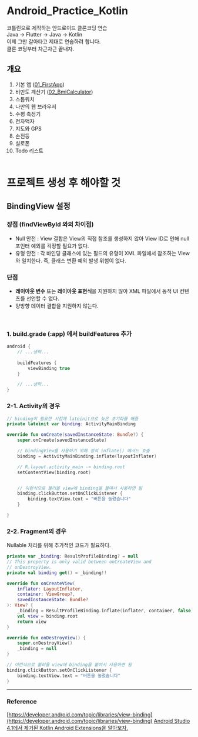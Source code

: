 # Android_Practice_Kotlin
코틀린으로 제작하는 안드로이드 클론코딩 연습  
Java -> Flutter -> Java -> Kotlin  
이제 그만 갈아타고 제대로 연습하려 합니다.  
클론 코딩부터 차근차근 끝내자.

## 개요
1. 기본 앱 ([01_FirstApp](https://github.com/l4279625/Android_Practice_Kotlin/tree/master/01_FirstApp))
2. 비만도 계산기 ([02_BmiCalculator](https://github.com/l4279625/Android_Practice_Kotlin/tree/master/02_BmiCalculator))
3. 스톱워치
4. 나만의 웹 브라우저
5. 수평 측정기
6. 전자액자
7. 지도와 GPS
8. 손전등
9. 실로폰
10. Todo 리스트
<br><br>

# 프로젝트 생성 후 해야할 것
## BindingView 설정
### 장점 (findViewById 와의 차이점)
- Null 안전 : View 결합은 View의 직접 참조를 생성하지 않아 View ID로 인해 null 포인터 예외를 걱정할 필요가 없다.
- 유형 안전 : 각 바인딩 클래스에 있는 필드의 유형이 XML 파일에서 참조하는 View와 일치한다. 즉, 클래스 변환 예외 발생 위험이 없다.

### 단점
- **레이아웃 변수** 또는 **레이아웃 표현식**을 지원하지 않아 XML 파일에서 동적 UI 컨텐츠를 선언할 수 없다.
- 양방향 데이터 결합을 지원하지 않는다.

<br>

### 1. build.grade (:app) 에서 buildFeatures 추가
```gradle
android {
    // ...생략...
  
    buildFeatures {
        viewBinding true
    }

    // ...생략...
}
```

### 2-1. Activity의 경우
```kt
// binding이 필요한 시점에 lateinit으로 늦은 초기화를 해줌
private lateinit var binding: ActivityMainBinding

override fun onCreate(savedInstanceState: Bundle?) {
    super.onCreate(savedInstanceState)

    // bindingView를 사용하기 위해 정적 inflate() 메서드 호출
    binding = ActivityMainBinding.inflate(layoutInflater)

    // R.layout.activity_main -> binding.root
    setContentView(binding.root)


    // 이런식으로 불러올 view에 binding을 붙여서 사용하면 됨
    binding.clickButton.setOnClickListener {
        binding.textView.text = "버튼을 눌렀습니다"
    }

}
```

### 2-2. Fragment의 경우
Nullable 처리를 위해 추가적인 코드가 필요하다.
```kt
private var _binding: ResultProfileBinding? = null
// This property is only valid between onCreateView and
// onDestroyView.
private val binding get() = _binding!!

override fun onCreateView(
    inflater: LayoutInflater,
    container: ViewGroup?,
    savedInstanceState: Bundle?
): View? {
    _binding = ResultProfileBinding.inflate(inflater, container, false)
    val view = binding.root
    return view
}

override fun onDestroyView() {
    super.onDestroyView()
    _binding = null
}

// 이런식으로 불러올 view에 binding을 붙여서 사용하면 됨
binding.clickButton.setOnClickListener {
    binding.textView.text = "버튼을 눌렀습니다"
}
```




---

### Reference
[https://developer.android.com/topic/libraries/view-binding](https://developer.android.com/topic/libraries/view-binding)
[Android Studio 4.1에서 제거된 Kotlin Android Extensions을 알아보자.](https://thdev.tech/android/2020/10/07/Remove-kotlinx-synthetic/)
